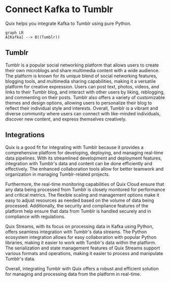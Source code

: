 # Connect Kafka to Tumblr

Quix helps you integrate Kafka to Tumblr using pure Python.

```
graph LR
A[Kafka] --> B((Tumblr))
```

## Tumblr

Tumblr is a popular social networking platform that allows users to create their own microblogs and share multimedia content with a wide audience. The platform is known for its unique blend of social networking features, blogging tools, and multimedia sharing capabilities, making it a versatile platform for creative expression. Users can post text, photos, videos, and links to their Tumblr blog, and interact with other users by liking, reblogging, and commenting on their posts. Tumblr also offers a variety of customizable themes and design options, allowing users to personalize their blog to reflect their individual style and interests. Overall, Tumblr is a vibrant and diverse community where users can connect with like-minded individuals, discover new content, and express themselves creatively.

## Integrations

Quix is a good fit for integrating with Tumblr because it provides a comprehensive platform for developing, deploying, and managing real-time data pipelines. With its streamlined development and deployment features, integration with Tumblr's data and content can be done efficiently and effectively. The enhanced collaboration tools allow for better teamwork and organization in managing Tumblr-related projects.

Furthermore, the real-time monitoring capabilities of Quix Cloud ensure that any data being processed from Tumblr is closely monitored for performance and critical metrics. The flexible scaling and management options make it easy to adjust resources as needed based on the volume of data being processed. Additionally, the security and compliance features of the platform help ensure that data from Tumblr is handled securely and in compliance with regulations.

Quix Streams, with its focus on processing data in Kafka using Python, offers seamless integration with Tumblr's data streams. The Python ecosystem integration allows for easy collaboration with popular Python libraries, making it easier to work with Tumblr's data within the platform. The serialization and state management features of Quix Streams support various formats and operations, making it easier to process and manipulate Tumblr's data.

Overall, integrating Tumblr with Quix offers a robust and efficient solution for managing and processing data from the platform in real-time.

